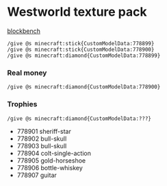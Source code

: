 # Westworld texture pack

[blockbench](https://web.blockbench.net/)

```shell
/give @s minecraft:stick{CustomModelData:778899}
/give @s minecraft:stick{CustomModelData:778900}
/give @s minecraft:diamond{CustomModelData:778899}
```
### Real money
```shell
/give @s minecraft:diamond{CustomModelData:778900}
```

### Trophies
```shell
/give @s minecraft:diamond{CustomModelData:???}
```
- 778901 sheriff-star 
- 778902 bull-skull 
- 778903 bull-skull 
- 778904 colt-single-action
- 778905 gold-horseshoe
- 778906 bottle-whiskey
- 778907 guitar
